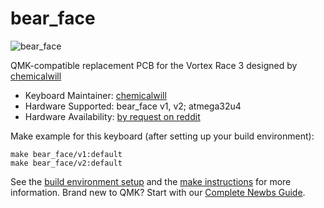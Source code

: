 # bear_face

![bear_face](https://i.imgur.com/SALKmdP.png)

QMK-compatible replacement PCB for the Vortex Race 3 designed by [chemicalwill](https://github.com/chemicalwill)

* Keyboard Maintainer: [chemicalwill](https://github.com/chemicalwill)
* Hardware Supported: bear_face v1, v2; atmega32u4
* Hardware Availability: [by request on reddit](https://www.reddit.com/message/compose?to=chemicalwill&subject=bear_face%20v2)

Make example for this keyboard (after setting up your build environment):

    make bear_face/v1:default
    make bear_face/v2:default

See the [build environment setup](https://docs.qmk.fm/#/getting_started_build_tools) and the [make instructions](https://docs.qmk.fm/#/getting_started_make_guide) for more information. Brand new to QMK? Start with our [Complete Newbs Guide](https://docs.qmk.fm/#/newbs).
